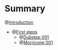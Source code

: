 # Summary

@[Introduction](./introduction.md)

- @[First steps](./first-steps.md)
  - @[Dubstep 001](./dubstep-001.md)
  - @[Morricone 001](./morricone-001.md)
